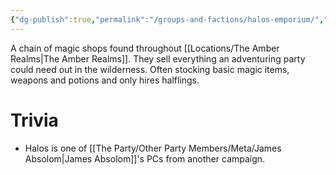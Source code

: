 ```yaml
---
{"dg-publish":true,"permalink":"/groups-and-factions/halos-emporium/","tags":["Groups"],"noteIcon":"","created":"2024-03-12T21:18:48.531+00:00","updated":"2024-12-31T21:58:53.906+00:00"}
---
```


A chain of magic shops found throughout [[Locations/The Amber Realms\|The Amber Realms]]. They sell everything an adventuring party could need out in the wilderness. Often stocking basic magic items, weapons and potions and only hires halflings.

# Trivia
- Halos is one of [[The Party/Other Party Members/Meta/James Absolom\|James Absolom]]'s PCs from another campaign. 